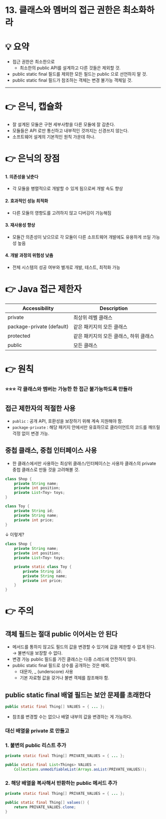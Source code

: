 # 13. 클래스와 멤버의 접근 권한은 최소화하라

# 💡 요약
- 접근 권한은 최소한으로
  - 최소한의 public API를 설계하고 다른 것들은 제외할 것.
- public static final 필드를 제외한 모든 필드는 public 으로 선언하지 말 것.
- public static final 필드가 참조하는 객체는 변경 불가능 객체일 것.

---

# 👉 은닉, 캡슐화
- 잘 설계된 모듈은 구현 세부사항을 다른 모듈에 잘 감춘다.
- 모듈들은 API 로만 통신하고 내부적인 것까지는 신경쓰지 않는다.
- 소프트웨어 설계의 기본적인 원칙 가운데 하나.

# 👉 은닉의 장점
#### 1. 의존성을 낮춘다
- 각 모듈을 병렬적으로 개발할 수 있게 됨으로써 개발 속도 향상
#### 2. 효과적인 성능 최적화
- 다른 모듈의 영향도를 고려하지 않고 디버깅이 가능해짐
#### 3. 재사용성 향상
- 모듈간 의존성이 낮으므로 각 모듈이 다른 소프트웨어 개발에도 유용하게 쓰일 가능성 높음
#### 4. 개발 과정의 위험성 낮춤
- 전체 시스템의 성공 여부와 별개로 개발, 테스트, 최적화 가능

# 👉 Java 접근 제한자
Accessibility | Description
--- | ---
private | 최상위 레벨 클래스
package-private (default) | 같은 패키지의 모든 클래스
protected | 같은 패키지의 모든 클래스, 하위 클래스
public | 모든 클래스

# 👉 원칙
### ⭐⭐⭐️ 각 클래스와 멤버는 가능한 한 접근 불가능하도록 만들라

## 접근 제한자의 적절한 사용
- `public` : 공개 API, 호환성을 보장하기 위해 계속 지원해야 함.
- `package-private` : 해당 패키지 안에서만 유효하므로 클라이언트의 코드를 깨뜨릴 걱정 없이
  변경 가능.

## 중첩 클래스, 중첩 인터페이스 사용
- 한 클래스에서만 사용하는 최상위 클래스/인터페이스는 사용자 클래스의 private 중첩 클래스로
  만들 것을 고려해볼 것.
```java
class Shop {
    private String name;
    private int position;
    private List<Toy> toys;
}

class Toy {
    private String id;
    private String name;
    private int price;
}
```
↓ 이렇게?
```java
class Shop {
    private String name;
    private int position;
    private List<Toy> toys;

    private static class Toy {
    	private String id;
    	private String name;
    	private int price;
    }
}
```

# 👉 주의
## 객체 필드는 절대 public 이어서는 안 된다
- 메서드를 통하지 않고도 필드의 값을 변경할 수 있기에 값을 제한할 수 없게 된다.
  → 불변식을 보장할 수 없다.
- 변경 가능 public 필드를 가진 클래스는 다중 스레드에 안전하지 않다.
- public static final 필드로 상수를 공개하는 것은 예외.
  - 대문자, _ (underscore) 사용
  - 기본 자료형 값을 갖거나 불변 객체를 참조해야 함.

## public static final 배열 필드는 보안 문제를 초래한다
```java
public static final Thing[] VALUES = { ... };
```
- 참조를 변경할 수는 없으나 배열 내부의 값을 변경하는 게 가능하다.

### 대신 배열을 private 로 만들고
### 1. 불변의 public 리스트 추가
```java
private static final Thing[] PRIVATE_VALUES = { ... };

public static final List<Things> VALUES =
    Collections.unmodifiableList(Arrays.asList(PRIVATE_VALUES));
```
### 2. 해당 배열을 복사해서 반환하는 public 메서드 추가
```java
private static final Thing[] PRIVATE_VALUES = { ... };

public static final Thing[] values() {
    return PRIVATE_VALUES.clone;
}
```
